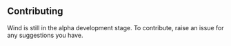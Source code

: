 ## Contributing

Wind is still in the alpha development stage. To contribute, raise an issue for any suggestions you have.
